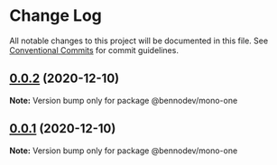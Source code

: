 # Change Log

All notable changes to this project will be documented in this file.
See [Conventional Commits](https://conventionalcommits.org) for commit guidelines.

## [0.0.2](https://github.com/azu/lerna-monorepo-github-actions-release/compare/v2.1.0...v0.0.2) (2020-12-10)

**Note:** Version bump only for package @bennodev/mono-one





## [0.0.1](https://github.com/azu/lerna-monorepo-github-actions-release/compare/v2.1.0...v0.0.1) (2020-12-10)

**Note:** Version bump only for package @bennodev/mono-one
